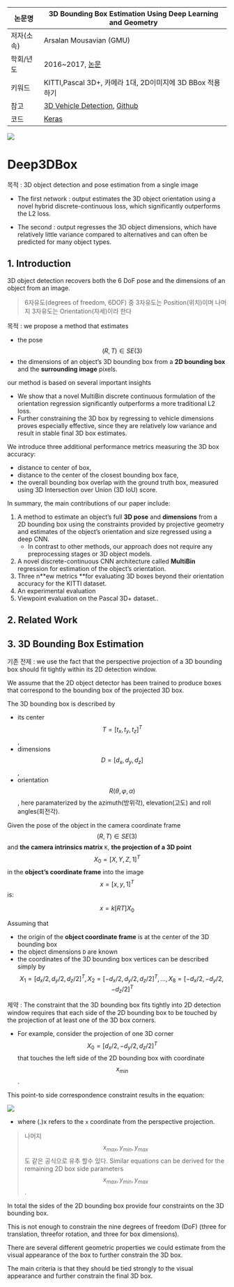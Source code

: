 |논문명|3D Bounding Box Estimation Using Deep Learning and Geometry
|-|-|
|저자(소속)|Arsalan Mousavian (GMU)|
|학회/년도| 2016~2017, [논문](https://arxiv.org/pdf/1612.00496.pdf)|
|키워드|KITTI,Pascal 3D+, 카메라 1대, 2D이미지에 3D BBox 적용하기|
|참고|[3D Vehicle Detection](https://experiencor.github.io/sdc_3d.html), [Github](https://github.com/experiencor/didi-starter/tree/master/simple_solution)|
|코드|[Keras](https://github.com/experiencor/image-to-3d-bbox)|

![](https://camo.githubusercontent.com/50a2bca55a388423aab8e8de8345e04d79a2f283/68747470733a2f2f6a2e676966732e636f6d2f7a6d574b6a4f2e676966)


# Deep3DBox

목적 : 3D object detection and pose estimation from a single image

- The first network : output estimates the 3D object orientation using a novel hybrid discrete-continuous loss, which significantly outperforms the L2 loss. 

- The second : output regresses the 3D object dimensions, which have relatively little variance compared to alternatives and can often be predicted for many object types. 

## 1. Introduction

3D object detection recovers both the 6 DoF pose and the dimensions of an object from an image. 

> 6자유도(degrees of freedom, 6DOF) 중 3자유도는 Position(위치)이며 나머지 3자유도는 Orientation(자세)이라 한다


목적 : we propose a method that estimates 
- the pose $$(R, T) \in SE(3)$$ 
- the dimensions of an object’s 3D bounding box 
from a **2D bounding box** and the **surrounding image** pixels.

our method is based on several important insights
- We show that a novel MultiBin discrete continuous formulation of the orientation regression significantly outperforms a more traditional L2 loss. 
- Further constraining the 3D box by regressing to vehicle dimensions proves especially effective, since they are relatively low variance and result in stable final 3D box estimates.

We introduce three additional performance metrics measuring the 3D box accuracy: 
- distance to center of box, 
- distance to the center of the closest bounding box face, 
- the overall bounding box overlap with the ground truth box, measured using 3D Intersection over Union (3D IoU) score.

In summary, the main contributions of our paper include:

1. A method to estimate an object’s full **3D pose** and **dimensions** from a 2D bounding box using the constraints provided by projective geometry and estimates of the object’s orientation and size regressed using a deep CNN. 
    - In contrast to other methods, our approach does not require any preprocessing stages or 3D object models. 
2. A novel discrete-continuous CNN architecture called **MultiBin** regression for estimation of the object’s orientation. 
3. Three n**ew metrics **for evaluating 3D boxes beyond their orientation accuracy for the KITTI dataset. 
4. An experimental evaluation 
5. Viewpoint evaluation on the Pascal 3D+ dataset..

## 2. Related Work


## 3. 3D Bounding Box Estimation

기존 전제 : we use the fact that the perspective projection of a 3D bounding box should fit tightly within its 2D detection window. 

We  assume that the 2D object detector has been trained to produce boxes that correspond to the bounding box of the projected 3D box.

The 3D bounding box is described by 
- its center $$T = [t_x, t_y, t_z]^T$$, 
- dimensions $$D = [d_x, d_y, d_z]$$, 
- orientation $$R(θ, φ, α)$$ , here paramaterized by the azimuth(방위각), elevation(고도) and roll angles(회전각). 

Given the pose of the object in the camera coordinate frame $$(R, T) \in SE(3)$$ and **the camera intrinsics matrix** `K`, **the projection of a 3D point** $$X_0 = [X, Y, Z, 1]^T$$ in the **object’s coordinate frame** into the image $$x = [x, y, 1]^T$$ is:

$$
x=k[R T]X_0
$$

Assuming that 
- the origin of the **object coordinate frame** is at the center of the 3D bounding box 
- the object dimensions `D` are known
- the coordinates of the 3D bounding box vertices can be described simply by $$X_1 = [d_x/2, d_y/2, d_z/2]^T,  X_2 = [-d_x/2, d_y/2, d_z/2]^T, ... , X_8 = [-d_x/2, -d_y/2, -d_z/2]^T$$ 

제약 : The constraint that the 3D bounding box fits tightly into 2D detection window requires that each side of the 2D bounding box to be touched by the projection of at least one of the 3D box corners.
- For example, consider the projection of one 3D corner $$X_0 = [d_x/2, -d_y/2, d_z/2]^T$$ that touches the left side of the 2D bounding box with coordinate $$x_{min}$$.

This point-to side correspondence constraint results in the equation:

![](https://i.imgur.com/NlkJDDZ.png)

- where (.)x refers to the `x` coordinate from the perspective projection. 

> 나머지 $$x_{max} , y_{min}, y_{max}$$ 도 같은 공식으로 유추 할수 있다. Similar equations can be derived for the remaining 2D box side parameters $$x_{max} , y_{min}, y_{max}$$ . 

In total the sides of the 2D bounding box provide four constraints on the 3D bounding box. 

This is not enough to constrain the nine degrees of freedom (DoF) (three for translation, threefor rotation, and three for box dimensions). 

There are several different geometric properties we could estimate from the visual appearance of the box to further constrain the 3D box. 

The main criteria is that they should be tied strongly to the visual appearance and further constrain the final 3D box.